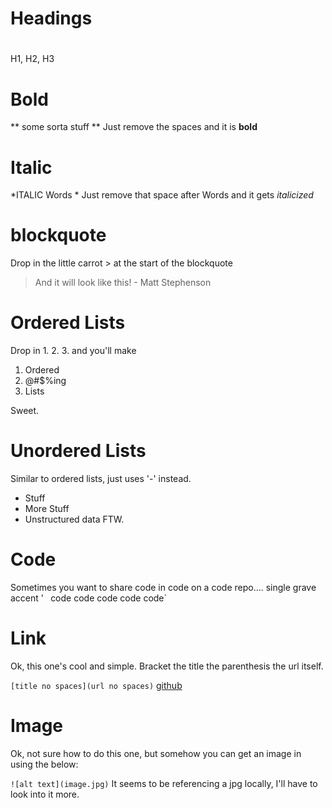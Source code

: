 # Headings
#
##
###

H1, H2, H3

# Bold
** some sorta stuff **
Just remove the spaces and it is **bold**

# Italic
*ITALIC Words *
Just remove that space after Words and it gets *italicized*

# blockquote
Drop in the little carrot > at the start of the blockquote
> And it will look like this! - Matt Stephenson

# Ordered Lists
Drop in 1. 2. 3. and you'll make
1. Ordered
2. @#$%ing
3. Lists

Sweet.

# Unordered Lists
Similar to ordered lists, just uses '-' instead.
- Stuff
- More Stuff
- Unstructured data FTW.

# Code
Sometimes you want to share code in code on a code repo.... single grave accent ' <your code here> `
`code code code code code`

# Link
Ok, this one's cool and simple.  Bracket the title the parenthesis the url itself.  

`[title no spaces](url no spaces)`
[github](github.com)

# Image
Ok, not sure how to do this one, but somehow you can get an image in using the below:

`![alt text](image.jpg)`
It seems to be referencing a jpg locally, I'll have to look into it more.
